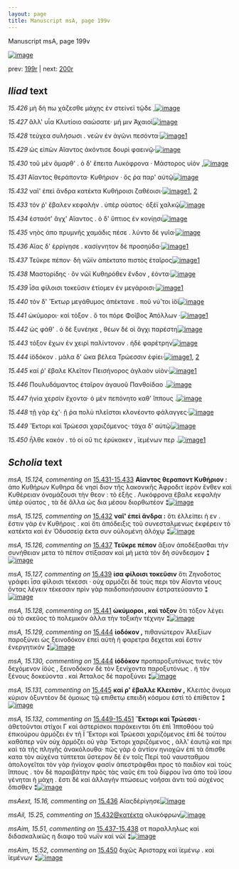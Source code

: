 ```yaml
---
layout: page
title: Manuscript msA, page 199v
---
```


Manuscript msA, page 199v

[![image](http://www.homermultitext.org/iipsrv?OBJ=IIP,1.0&FIF=/project/homer/pyramidal/deepzoom/hmt/vaimg/2017a/VA199VN_0701.tif&WID=100&CVT=JPEG)](http://www.homermultitext.org/ict2/?urn=urn:cite2:hmt:vaimg.2017a:VA199VN_0701)

prev:  [199r](../199r/) | next:  [200r](../200r/)

## *Iliad* text

*15.426* <a id="15.426"/> μὴ δή πω χάζεσθε μάχης ἐν στείνεϊ τῷδε ,[![image](http://www.homermultitext.org/iipsrv?OBJ=IIP,1.0&FIF=/project/homer/pyramidal/deepzoom/hmt/vaimg/2017a/VA199VN_0701.tif&RGN=0.484,0.2209,0.389,0.0346&WID=1000&CVT=JPEG)](http://www.homermultitext.org/ict2/?urn=urn:cite2:hmt:vaimg.2017a:VA199VN_0701@0.484,0.2209,0.389,0.0346)

*15.427* <a id="15.427"/> ἂλλ' υἷα Κλυτίοιο σαώσατε· μή μιν Ἀχαιοὶ[![image](http://www.homermultitext.org/iipsrv?OBJ=IIP,1.0&FIF=/project/homer/pyramidal/deepzoom/hmt/vaimg/2017a/VA199VN_0701.tif&RGN=0.485,0.2404,0.378,0.0346&WID=1000&CVT=JPEG)](http://www.homermultitext.org/ict2/?urn=urn:cite2:hmt:vaimg.2017a:VA199VN_0701@0.485,0.2404,0.378,0.0346)

*15.428* <a id="15.428"/> τεύχεα συλήσωσι . νεῶν ἐν ἀγῶνι πεσόντα·[![image](http://www.homermultitext.org/iipsrv?OBJ=IIP,1.0&FIF=/project/homer/pyramidal/deepzoom/hmt/vaimg/2017a/VA199VN_0701.tif&RGN=0.479,0.2615,0.387,0.0301&WID=1000&CVT=JPEG)](http://www.homermultitext.org/ict2/?urn=urn:cite2:hmt:vaimg.2017a:VA199VN_0701@0.479,0.2615,0.387,0.0301)[1](#msAim_15.50)

*15.429* <a id="15.429"/> ὡς εἰπὼν Αἴαντος ἀκόντισε δουρὶ φαεινῷ·[![image](http://www.homermultitext.org/iipsrv?OBJ=IIP,1.0&FIF=/project/homer/pyramidal/deepzoom/hmt/vaimg/2017a/VA199VN_0701.tif&RGN=0.478,0.2802,0.39,0.0301&WID=1000&CVT=JPEG)](http://www.homermultitext.org/ict2/?urn=urn:cite2:hmt:vaimg.2017a:VA199VN_0701@0.478,0.2802,0.39,0.0301)

*15.430* <a id="15.430"/> τοῦ μὲν ἅμαρθ' . ὁ δ' ἔπειτα Λυκόφρονα · Μάστορος υἱὸν ,[![image](http://www.homermultitext.org/iipsrv?OBJ=IIP,1.0&FIF=/project/homer/pyramidal/deepzoom/hmt/vaimg/2017a/VA199VN_0701.tif&RGN=0.48,0.2998,0.433,0.0301&WID=1000&CVT=JPEG)](http://www.homermultitext.org/ict2/?urn=urn:cite2:hmt:vaimg.2017a:VA199VN_0701@0.48,0.2998,0.433,0.0301)

*15.431* <a id="15.431"/> Αἴαντος θεράποντα· Κυθήριον · ὅς ῥα παρ' αὐτῷ[![image](http://www.homermultitext.org/iipsrv?OBJ=IIP,1.0&FIF=/project/homer/pyramidal/deepzoom/hmt/vaimg/2017a/VA199VN_0701.tif&RGN=0.481,0.3171,0.408,0.0301&WID=1000&CVT=JPEG)](http://www.homermultitext.org/ict2/?urn=urn:cite2:hmt:vaimg.2017a:VA199VN_0701@0.481,0.3171,0.408,0.0301)

*15.432* <a id="15.432"/> ναῖ' ἐπεὶ ἄνδρα κατέκτα Κυθήροισι ζαθέοισι·[![image](http://www.homermultitext.org/iipsrv?OBJ=IIP,1.0&FIF=/project/homer/pyramidal/deepzoom/hmt/vaimg/2017a/VA199VN_0701.tif&RGN=0.482,0.3388,0.418,0.0301&WID=1000&CVT=JPEG)](http://www.homermultitext.org/ict2/?urn=urn:cite2:hmt:vaimg.2017a:VA199VN_0701@0.482,0.3388,0.418,0.0301)[1](#msAil_15.25), [2](#msA_15.125)

*15.433* <a id="15.433"/> τόν ῥ' ἔβαλεν κεφαλὴν . ὑπὲρ ούατος· ὀξέϊ χαλκῷ[![image](http://www.homermultitext.org/iipsrv?OBJ=IIP,1.0&FIF=/project/homer/pyramidal/deepzoom/hmt/vaimg/2017a/VA199VN_0701.tif&RGN=0.482,0.3561,0.439,0.0316&WID=1000&CVT=JPEG)](http://www.homermultitext.org/ict2/?urn=urn:cite2:hmt:vaimg.2017a:VA199VN_0701@0.482,0.3561,0.439,0.0316)

*15.434* <a id="15.434"/> ἑσταότ' ἄγχ' Αἴαντος . ὁ δ' ὕπτιος ἐν κονίῃσι[![image](http://www.homermultitext.org/iipsrv?OBJ=IIP,1.0&FIF=/project/homer/pyramidal/deepzoom/hmt/vaimg/2017a/VA199VN_0701.tif&RGN=0.482,0.3749,0.381,0.0255&WID=1000&CVT=JPEG)](http://www.homermultitext.org/ict2/?urn=urn:cite2:hmt:vaimg.2017a:VA199VN_0701@0.482,0.3749,0.381,0.0255)

*15.435* <a id="15.435"/> νηὸς ἀπο πρυμνῆς χαμάδις πέσε . λύντο δὲ γυῖα·[![image](http://www.homermultitext.org/iipsrv?OBJ=IIP,1.0&FIF=/project/homer/pyramidal/deepzoom/hmt/vaimg/2017a/VA199VN_0701.tif&RGN=0.481,0.3967,0.451,0.027&WID=1000&CVT=JPEG)](http://www.homermultitext.org/ict2/?urn=urn:cite2:hmt:vaimg.2017a:VA199VN_0701@0.481,0.3967,0.451,0.027)

*15.436* <a id="15.436"/> Αἴας δ' ἐρρίγησε . κασίγνητον δὲ προσηύδα·[![image](http://www.homermultitext.org/iipsrv?OBJ=IIP,1.0&FIF=/project/homer/pyramidal/deepzoom/hmt/vaimg/2017a/VA199VN_0701.tif&RGN=0.482,0.4132,0.406,0.027&WID=1000&CVT=JPEG)](http://www.homermultitext.org/ict2/?urn=urn:cite2:hmt:vaimg.2017a:VA199VN_0701@0.482,0.4132,0.406,0.027)[1](#msAext_15.16)

*15.437* <a id="15.437"/> Τεῦκρε πέπον· δὴ νῶϊν ἀπέκτατο πιστὸς ἑταῖρος[![image](http://www.homermultitext.org/iipsrv?OBJ=IIP,1.0&FIF=/project/homer/pyramidal/deepzoom/hmt/vaimg/2017a/VA199VN_0701.tif&RGN=0.479,0.429,0.453,0.0331&WID=1000&CVT=JPEG)](http://www.homermultitext.org/ict2/?urn=urn:cite2:hmt:vaimg.2017a:VA199VN_0701@0.479,0.429,0.453,0.0331)[1](#msA_15.126)

*15.438* <a id="15.438"/> Μαστορίδης · ὃν νῶϊ Κυθηρόθεν ἔνδον , ἐόντα·[![image](http://www.homermultitext.org/iipsrv?OBJ=IIP,1.0&FIF=/project/homer/pyramidal/deepzoom/hmt/vaimg/2017a/VA199VN_0701.tif&RGN=0.493,0.4478,0.411,0.0323&WID=1000&CVT=JPEG)](http://www.homermultitext.org/ict2/?urn=urn:cite2:hmt:vaimg.2017a:VA199VN_0701@0.493,0.4478,0.411,0.0323)

*15.439* <a id="15.439"/> ἶ̈σα φίλοισι τοκεῦσιν ἐτίομεν ἐν μεγάροισι·[![image](http://www.homermultitext.org/iipsrv?OBJ=IIP,1.0&FIF=/project/homer/pyramidal/deepzoom/hmt/vaimg/2017a/VA199VN_0701.tif&RGN=0.491,0.4673,0.385,0.0323&WID=1000&CVT=JPEG)](http://www.homermultitext.org/ict2/?urn=urn:cite2:hmt:vaimg.2017a:VA199VN_0701@0.491,0.4673,0.385,0.0323)[1](#msA_15.127)

*15.440* <a id="15.440"/> τόν δ' Ἕκτωρ μεγάθυμος ἀπέκτανε . ποῦ νύ̆ τοι ἰ̈οὶ[![image](http://www.homermultitext.org/iipsrv?OBJ=IIP,1.0&FIF=/project/homer/pyramidal/deepzoom/hmt/vaimg/2017a/VA199VN_0701.tif&RGN=0.493,0.4853,0.429,0.0323&WID=1000&CVT=JPEG)](http://www.homermultitext.org/ict2/?urn=urn:cite2:hmt:vaimg.2017a:VA199VN_0701@0.493,0.4853,0.429,0.0323)

*15.441* <a id="15.441"/> ὠκύμοροι· καὶ τόξον . ὅ τοι πόρε Φοῖβος Ἀπόλλων ·[![image](http://www.homermultitext.org/iipsrv?OBJ=IIP,1.0&FIF=/project/homer/pyramidal/deepzoom/hmt/vaimg/2017a/VA199VN_0701.tif&RGN=0.492,0.5049,0.422,0.0285&WID=1000&CVT=JPEG)](http://www.homermultitext.org/ict2/?urn=urn:cite2:hmt:vaimg.2017a:VA199VN_0701@0.492,0.5049,0.422,0.0285)[1](#msA_15.128)

*15.442* <a id="15.442"/> ὡς φάθ' . ὁ δὲ ξυνέηκε , θέων δέ οἱ ἄγχι παρέστη[![image](http://www.homermultitext.org/iipsrv?OBJ=IIP,1.0&FIF=/project/homer/pyramidal/deepzoom/hmt/vaimg/2017a/VA199VN_0701.tif&RGN=0.486,0.5237,0.413,0.0323&WID=1000&CVT=JPEG)](http://www.homermultitext.org/ict2/?urn=urn:cite2:hmt:vaimg.2017a:VA199VN_0701@0.486,0.5237,0.413,0.0323)

*15.443* <a id="15.443"/> τόξον ἔχων ἐν χειρὶ παλίντονον . ἠδὲ φαρέτρην[![image](http://www.homermultitext.org/iipsrv?OBJ=IIP,1.0&FIF=/project/homer/pyramidal/deepzoom/hmt/vaimg/2017a/VA199VN_0701.tif&RGN=0.491,0.544,0.408,0.0346&WID=1000&CVT=JPEG)](http://www.homermultitext.org/ict2/?urn=urn:cite2:hmt:vaimg.2017a:VA199VN_0701@0.491,0.544,0.408,0.0346)

*15.444* <a id="15.444"/> ἰ̈οδόκον . μάλα δ' ῶκα βέλεα Τρώεσσιν ἐφίει·[![image](http://www.homermultitext.org/iipsrv?OBJ=IIP,1.0&FIF=/project/homer/pyramidal/deepzoom/hmt/vaimg/2017a/VA199VN_0701.tif&RGN=0.493,0.5635,0.396,0.0338&WID=1000&CVT=JPEG)](http://www.homermultitext.org/ict2/?urn=urn:cite2:hmt:vaimg.2017a:VA199VN_0701@0.493,0.5635,0.396,0.0338)[1](#msA_15.129), [2](#msA_15.130)

*15.445* <a id="15.445"/> καί ῥ' ἔβαλε Κλεῖτον Πεισήνορος ἀγλαὸν υἱὸν·[![image](http://www.homermultitext.org/iipsrv?OBJ=IIP,1.0&FIF=/project/homer/pyramidal/deepzoom/hmt/vaimg/2017a/VA199VN_0701.tif&RGN=0.493,0.58,0.396,0.0338&WID=1000&CVT=JPEG)](http://www.homermultitext.org/ict2/?urn=urn:cite2:hmt:vaimg.2017a:VA199VN_0701@0.493,0.58,0.396,0.0338)[1](#msA_15.131)

*15.446* <a id="15.446"/> Πουλυδάμαντος ἑταῖρον ἀγαυοῦ Πανθοίδαο .[![image](http://www.homermultitext.org/iipsrv?OBJ=IIP,1.0&FIF=/project/homer/pyramidal/deepzoom/hmt/vaimg/2017a/VA199VN_0701.tif&RGN=0.494,0.5995,0.364,0.0346&WID=1000&CVT=JPEG)](http://www.homermultitext.org/ict2/?urn=urn:cite2:hmt:vaimg.2017a:VA199VN_0701@0.494,0.5995,0.364,0.0346)

*15.447* <a id="15.447"/> ἡνία χερσὶν ἔχοντα· ὁ μὲν πεπόνητο καθ' ἵππους .[![image](http://www.homermultitext.org/iipsrv?OBJ=IIP,1.0&FIF=/project/homer/pyramidal/deepzoom/hmt/vaimg/2017a/VA199VN_0701.tif&RGN=0.492,0.6153,0.409,0.0361&WID=1000&CVT=JPEG)](http://www.homermultitext.org/ict2/?urn=urn:cite2:hmt:vaimg.2017a:VA199VN_0701@0.492,0.6153,0.409,0.0361)

*15.448* <a id="15.448"/> τῇ γὰρ έχ'· ῇ ῥα πολὺ πλεῖσται κλονέοντο φάλαγγες·[![image](http://www.homermultitext.org/iipsrv?OBJ=IIP,1.0&FIF=/project/homer/pyramidal/deepzoom/hmt/vaimg/2017a/VA199VN_0701.tif&RGN=0.492,0.6326,0.431,0.0376&WID=1000&CVT=JPEG)](http://www.homermultitext.org/ict2/?urn=urn:cite2:hmt:vaimg.2017a:VA199VN_0701@0.492,0.6326,0.431,0.0376)

*15.449* <a id="15.449"/> Ἕκτορι καὶ Τρώεσσι χαριζόμενος· τάχα δ' αὐτῷ[![image](http://www.homermultitext.org/iipsrv?OBJ=IIP,1.0&FIF=/project/homer/pyramidal/deepzoom/hmt/vaimg/2017a/VA199VN_0701.tif&RGN=0.489,0.6521,0.418,0.0361&WID=1000&CVT=JPEG)](http://www.homermultitext.org/ict2/?urn=urn:cite2:hmt:vaimg.2017a:VA199VN_0701@0.489,0.6521,0.418,0.0361)

*15.450* <a id="15.450"/> ἦλθε κακόν . τό οἱ οὔ τις ἐρύκακεν , ϊεμένων περ .[![image](http://www.homermultitext.org/iipsrv?OBJ=IIP,1.0&FIF=/project/homer/pyramidal/deepzoom/hmt/vaimg/2017a/VA199VN_0701.tif&RGN=0.49,0.6739,0.421,0.0338&WID=1000&CVT=JPEG)](http://www.homermultitext.org/ict2/?urn=urn:cite2:hmt:vaimg.2017a:VA199VN_0701@0.49,0.6739,0.421,0.0338)[1](#msAim_15.52)

## *Scholia* text

*msA, 15.124, commenting on* [15.431-15.433](#15.431-15.433)  <a id="msA_15.124"/> **Αἴαντος θεραποντ Κυθήριον :** άπο Κυθήρων Κυθηρα δὲ νησί διον τῆς λακονικῆς Ἀφροδιτ ἱερὸν ἔνθεν καὶ Κυθέρειαν ὀνομάζουσι τὴν θεον : τὸ ἑξῆς . Λυκόφρονα ἔβαλε κεφαλὴν ὑπὲρ ούατος , τὰ δὲ ἄλλα ὡς δια μέσου διορθωτέον ⁑[![image](http://www.homermultitext.org/iipsrv?OBJ=IIP,1.0&FIF=/project/homer/pyramidal/deepzoom/hmt/vaimg/2017a/VA199VN_0701.tif&RGN=0.238,0.3133,0.205,0.0819&WID=1000&CVT=JPEG)](http://www.homermultitext.org/ict2/?urn=urn:cite2:hmt:vaimg.2017a:VA199VN_0701@0.238,0.3133,0.205,0.0819)

*msA, 15.125, commenting on* [15.432](#15.432)  <a id="msA_15.125"/> **ναῖ' ἐπεὶ ἄνδρα :** ὅτι ἐλλείπει ἡ εν . ἔστιν γὰρ ἐν Κυθήροις . καὶ ὅτι ἀπόδειξις τοῦ συνεσταλμενως ἐκφέρειν τὸ κατέκτα καὶ ἐν Ὀδυσσείᾳ ἐκτα συν οὐλομένη ἀλόχῳ ⁑[![image](http://www.homermultitext.org/iipsrv?OBJ=IIP,1.0&FIF=/project/homer/pyramidal/deepzoom/hmt/vaimg/2017a/VA199VN_0701.tif&RGN=0.23,0.3832,0.221,0.0624&WID=1000&CVT=JPEG)](http://www.homermultitext.org/ict2/?urn=urn:cite2:hmt:vaimg.2017a:VA199VN_0701@0.23,0.3832,0.221,0.0624)

*msA, 15.126, commenting on* [15.437](#15.437)  <a id="msA_15.126"/> **Τεῦκρε πέπον** ἄξιον ἀποδέξασθαι τὴν συνήθειαν μετα τὸ πέπον στίξασαν καὶ μὴ μετὰ τὸν δὴ σύνδεσμον ⁑[![image](http://www.homermultitext.org/iipsrv?OBJ=IIP,1.0&FIF=/project/homer/pyramidal/deepzoom/hmt/vaimg/2017a/VA199VN_0701.tif&RGN=0.223,0.429,0.232,0.0473&WID=1000&CVT=JPEG)](http://www.homermultitext.org/ict2/?urn=urn:cite2:hmt:vaimg.2017a:VA199VN_0701@0.223,0.429,0.232,0.0473)

*msA, 15.127, commenting on* [15.439](#15.439)  <a id="msA_15.127"/> **ἰσα φίλοισι τοκεῦσιν** ὅτι Ζηνοδοτος γράφει ἶσα φίλοισι τέκεσσι · οὐχ αρμόζει δὲ τοὺς περι τὸν Αἴαντα νέους ὄντας λέγειν τέκεσσιν πρὶν γὰρ παιδοποιήσουσιν ἐστρατεύσαντο ⁑[![image](http://www.homermultitext.org/iipsrv?OBJ=IIP,1.0&FIF=/project/homer/pyramidal/deepzoom/hmt/vaimg/2017a/VA199VN_0701.tif&RGN=0.245,0.4568,0.204,0.0646&WID=1000&CVT=JPEG)](http://www.homermultitext.org/ict2/?urn=urn:cite2:hmt:vaimg.2017a:VA199VN_0701@0.245,0.4568,0.204,0.0646)

*msA, 15.128, commenting on* [15.441](#15.441)  <a id="msA_15.128"/> **ὠκύμοροι , καὶ τόξον** ὅτι τόξον λέγει οὐ τὸ σκεῦος τὸ πολεμικόν ἀλλα τὴν τοξικὴν τέχνην ⁑[![image](http://www.homermultitext.org/iipsrv?OBJ=IIP,1.0&FIF=/project/homer/pyramidal/deepzoom/hmt/vaimg/2017a/VA199VN_0701.tif&RGN=0.234,0.5116,0.223,0.0353&WID=1000&CVT=JPEG)](http://www.homermultitext.org/ict2/?urn=urn:cite2:hmt:vaimg.2017a:VA199VN_0701@0.234,0.5116,0.223,0.0353)

*msA, 15.129, commenting on* [15.444](#15.444)  <a id="msA_15.129"/> **ἰοδόκον ,** πιθανώτερον Ἀλεξίων παροξύνει ὡς ξεινοδόκον ἐπεὶ αὑτὴ ἡ φαρετρα δεχεται καὶ ἔστιν ἐνεργητικόν ⁑[![image](http://www.homermultitext.org/iipsrv?OBJ=IIP,1.0&FIF=/project/homer/pyramidal/deepzoom/hmt/vaimg/2017a/VA199VN_0701.tif&RGN=0.235,0.5319,0.223,0.0518&WID=1000&CVT=JPEG)](http://www.homermultitext.org/ict2/?urn=urn:cite2:hmt:vaimg.2017a:VA199VN_0701@0.235,0.5319,0.223,0.0518)

*msA, 15.130, commenting on* [15.444](#15.444)  <a id="msA_15.130"/> **ἰόδὸκον** προπαροξυτόνως τινὲς τὸν δεχόμενον ἰ̈ούς , ξεινοδόκον δὲ τὸν ξενίχοντα παροξυτόνως . ἠ τὸν ξένους δοκεύοντα . καὶ Ἀτταλος δὲ παροξύνει ⁑[![image](http://www.homermultitext.org/iipsrv?OBJ=IIP,1.0&FIF=/project/homer/pyramidal/deepzoom/hmt/vaimg/2017a/VA199VN_0701.tif&RGN=0.244,0.5627,0.217,0.0541&WID=1000&CVT=JPEG)](http://www.homermultitext.org/ict2/?urn=urn:cite2:hmt:vaimg.2017a:VA199VN_0701@0.244,0.5627,0.217,0.0541)

*msA, 15.131, commenting on* [15.445](#15.445)  <a id="msA_15.131"/> **καί ρ' ἔβαλλε Κλειτὸν ,** Κλειτὸς ὄνομα κύριον ὀξυντέον δὲ ὁμοιως τῷ επιθετῳ επειδὴ κόσμου ἐστὶ τὸ ἐπίθετον ⁑[![image](http://www.homermultitext.org/iipsrv?OBJ=IIP,1.0&FIF=/project/homer/pyramidal/deepzoom/hmt/vaimg/2017a/VA199VN_0701.tif&RGN=0.238,0.6033,0.217,0.0488&WID=1000&CVT=JPEG)](http://www.homermultitext.org/ict2/?urn=urn:cite2:hmt:vaimg.2017a:VA199VN_0701@0.238,0.6033,0.217,0.0488)

*msA, 15.132, commenting on* [15.449-15.451](#15.449-15.451)  <a id="msA_15.132"/> **Ἕκτορι καὶ Τρώεσσι ·** ἀθετοῦνται στίχοι Γ καὶ ἀστερίσκοι παράκεινται ὅτι ἐπὶ Ἱπποθόου τοῦ ἐπικούρου ἁρμόζει ἐν τῆ Ϊ Ἕκτορι καὶ Τρώεσσι χαριζόμενος ἐπὶ δὲ τούτου καθάπερ νῦν οὐχ ἁρμόζει οὐ γὰρ Ἕκτορι χαριζόμενος , ἀλλ' ἑαυτῷ καὶ πρι καὶ τὰ τῆς πληγῆς ἀνακόλουθα· πῶς γὰρ ὁ ἀντίον ηνιοχῶν ἐπὶ τὰ ὄπισθε κατα τὸν αὐχένα τύπτεται ὕστερον δὲ ἐν τοῖς Περὶ τοῦ ναυσταθμου ἀπολογεῖται τὸν γὰρ ἡνίοχον φασὶν ἀπεστράφθαι προς τὸ παιδίον καὶ τοὺς ἵππους . τὸν δὲ παραιβάτην πρὸς τὰς ναῦς ἐπι τοῦ δίφρου ἵνα ἀπο τοῦ ἴσου γένηται ἡ μάχη . ἔστι δὲ καὶ ἀλλαγὴν πτώσεως νοῆσαι ἀντι τοῦ αὐχένος ὄπισθεν ⁑[![image](http://www.homermultitext.org/iipsrv?OBJ=IIP,1.0&FIF=/project/homer/pyramidal/deepzoom/hmt/vaimg/2017a/VA199VN_0701.tif&RGN=0.21,0.6394,0.714,0.1315&WID=1000&CVT=JPEG)](http://www.homermultitext.org/ict2/?urn=urn:cite2:hmt:vaimg.2017a:VA199VN_0701@0.21,0.6394,0.714,0.1315)

*msAext, 15.16, commenting on* [15.436](#15.436)  <a id="msAext_15.16"/> Αἴαςδὲρίγησε[![image](http://www.homermultitext.org/iipsrv?OBJ=IIP,1.0&FIF=/project/homer/pyramidal/deepzoom/hmt/vaimg/2017a/VA199VN_0701.tif&RGN=0.149,0.4057,0.071,0.0308&WID=1000&CVT=JPEG)](http://www.homermultitext.org/ict2/?urn=urn:cite2:hmt:vaimg.2017a:VA199VN_0701@0.149,0.4057,0.071,0.0308)

*msAil, 15.25, commenting on* [15.432@κατέκτα](#15.432@κατέκτα)  <a id="msAil_15.25"/> ολυκόφρων[![image](http://www.homermultitext.org/iipsrv?OBJ=IIP,1.0&FIF=/project/homer/pyramidal/deepzoom/hmt/vaimg/2017a/VA199VN_0701.tif&RGN=0.654,0.3351,0.061,0.0165&WID=1000&CVT=JPEG)](http://www.homermultitext.org/ict2/?urn=urn:cite2:hmt:vaimg.2017a:VA199VN_0701@0.654,0.3351,0.061,0.0165)

*msAim, 15.51, commenting on* [15.437-15.438](#15.437-15.438)  <a id="msAim_15.51"/> οτ παραλληλως καὶ διδασκαλικῶς η διαφο τοῦ νωϊν καὶ νῶϊ ⁑[![image](http://www.homermultitext.org/iipsrv?OBJ=IIP,1.0&FIF=/project/homer/pyramidal/deepzoom/hmt/vaimg/2017a/VA199VN_0701.tif&RGN=0.412,0.2637,0.07,0.0421&WID=1000&CVT=JPEG)](http://www.homermultitext.org/ict2/?urn=urn:cite2:hmt:vaimg.2017a:VA199VN_0701@0.412,0.2637,0.07,0.0421)

*msAim, 15.52, commenting on* [15.450](#15.450)  <a id="msAim_15.52"/> διχῶς Ἀρισταρχ καὶ ϊεμένῳ . καὶ ϊεμένων ⁑[![image](http://www.homermultitext.org/iipsrv?OBJ=IIP,1.0&FIF=/project/homer/pyramidal/deepzoom/hmt/vaimg/2017a/VA199VN_0701.tif&RGN=0.446,0.45,0.059,0.0556&WID=1000&CVT=JPEG)](http://www.homermultitext.org/ict2/?urn=urn:cite2:hmt:vaimg.2017a:VA199VN_0701@0.446,0.45,0.059,0.0556)